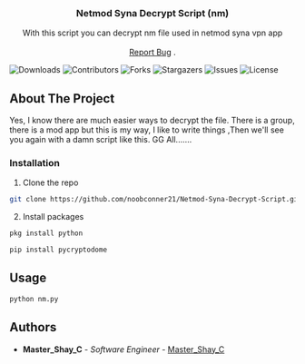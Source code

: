 <br/>
<p align="center">
  <h3 align="center">Netmod Syna Decrypt Script (nm)</h3>

  <p align="center">
    With this script you can decrypt nm file used in netmod syna vpn app
    <br/>
    <br/>
    <a href="https://github.com/noobconner21/Netmod-Syna-Decrypt-Script/issues">Report Bug</a>
    .
  </p>
</p>

![Downloads](https://img.shields.io/github/downloads/noobconner21/Netmod-Syna-Decrypt-Script/total) ![Contributors](https://img.shields.io/github/contributors/noobconner21/Netmod-Syna-Decrypt-Script?color=dark-green) ![Forks](https://img.shields.io/github/forks/noobconner21/Netmod-Syna-Decrypt-Script?style=social) ![Stargazers](https://img.shields.io/github/stars/noobconner21/Netmod-Syna-Decrypt-Script?style=social) ![Issues](https://img.shields.io/github/issues/noobconner21/Netmod-Syna-Decrypt-Script) ![License](https://img.shields.io/github/license/noobconner21/Netmod-Syna-Decrypt-Script) 


## About The Project

Yes, I know there are much easier ways to decrypt the file.
There is a group, there is a mod app but this is my way, I like to write things ,Then we'll see you again with a damn script like this. GG All.......

### Installation

1. Clone the repo

```sh
git clone https://github.com/noobconner21/Netmod-Syna-Decrypt-Script.git
```

2. Install  packages

```sh
pkg install python
```
```sh
pip install pycryptodome
```

## Usage

```sh
python nm.py
```


## Authors

* **Master_Shay_C** - *Software Engineer* - [Master_Shay_C](https://t.me/mastershayc)
